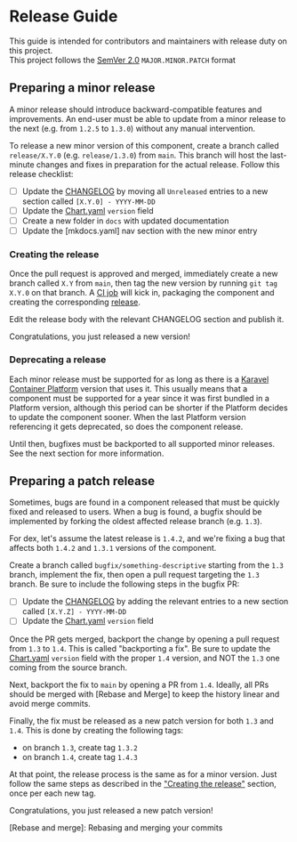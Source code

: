 # Release Guide

This guide is intended for contributors and maintainers with release duty on this project.  
This project follows the [SemVer 2.0] `MAJOR.MINOR.PATCH` format

## Preparing a minor release

A minor release should introduce backward-compatible features and improvements. An end-user must be able to update from
a minor release to the next (e.g. from `1.2.5` to `1.3.0`) without any manual intervention.

To release a new minor version of this component, create a branch called `release/X.Y.0` (e.g. `release/1.3.0`) from `main`.
This branch will host the last-minute changes and fixes in preparation for the actual release. Follow this release checklist:

- [ ] Update the [CHANGELOG](CHANGELOG.md) by moving all `Unreleased` entries to a new section called `[X.Y.0] - YYYY-MM-DD`
- [ ] Update the [Chart.yaml] `version` field
- [ ] Create a new folder in `docs` with updated documentation
- [ ] Update the [mkdocs.yaml] nav section with the new minor entry

### Creating the release
Once the pull request is approved and merged, immediately create a new branch called `X.Y` from `main`, then tag the new version
by running `git tag X.Y.0` on that branch. A [CI job](https://github.com/karavel-io/platform-component-dex/actions/workflows/release.yml) 
will kick in, packaging the component and creating the corresponding [release](https://github.com/karavel-io/platform-component-dex/releases).

Edit the release body with the relevant CHANGELOG section and publish it.

Congratulations, you just released a new version!

### Deprecating a release

Each minor release must be supported for as long as there is a [Karavel Container Platform] version that uses it.
This usually means that a component must be supported for a year since it was first bundled in a Platform version, although
this period can be shorter if the Platform decides to update the component sooner. 
When the last Platform version referencing it gets deprecated, so does the component release.

Until then, bugfixes must be backported to all supported minor releases. See the next section for more information.

## Preparing a patch release

Sometimes, bugs are found in a component released that must be quickly fixed and released to users.
When a bug is found, a bugfix should be implemented by forking the oldest affected release branch (e.g. `1.3`).

For dex, let's assume the latest release is `1.4.2`, and we're fixing a bug that affects both `1.4.2` and `1.3.1` versions
of the component.

Create a branch called `bugfix/something-descriptive` starting from the `1.3` branch, implement the fix, then open a pull request targeting
the `1.3` branch. Be sure to include the following steps in the bugfix PR:

- [ ] Update the [CHANGELOG](CHANGELOG.md) by adding the relevant entries to a new section called `[X.Y.Z] - YYYY-MM-DD`
- [ ] Update the [Chart.yaml] `version` field

Once the PR gets merged, backport the change by opening a pull request from `1.3` to `1.4`. This is called "backporting a fix". Be sure to update
the [Chart.yaml] `version` field with the proper `1.4` version, and NOT the `1.3` one coming from the source branch.

Next, backport the fix to `main` by opening a PR from `1.4`. Ideally, all PRs should be merged with [Rebase and Merge] to keep the history linear and avoid merge commits.

Finally, the fix must be released as a new patch version for both `1.3` and `1.4`. This is done by creating the following tags:

- on branch `1.3`, create tag `1.3.2`
- on branch `1.4`, create tag `1.4.3`

At that point, the release process is the same as for a minor version. Just follow the same steps as described in the ["Creating the release"](#creating-the-release)
section, once per each new tag.

Congratulations, you just released a new patch version!

[SemVer 2.0]: https://semver.org/
[Karavel Container Platform]: https://github.com/karavel-io/platform
[Chart.yaml]: chart/Chart.yaml
[Rebase and merge]: Rebasing and merging your commits
